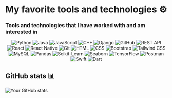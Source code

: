 # My favorite tools and technologies ⚙️

### Tools and technologies that I have worked with and am interested in

<p align="center">
  <img src="https://img.shields.io/badge/-Python-3776AB?logo=python&logoColor=white&style=for-the-badge" alt="Python">
  <img src="https://img.shields.io/badge/-Java-007396?logo=java&logoColor=white&style=for-the-badge" alt="Java">
  <img src="https://img.shields.io/badge/-JavaScript-F7DF1E?logo=javascript&logoColor=black&style=for-the-badge" alt="JavaScript">
  <img src="https://img.shields.io/badge/-C++-00599C?logo=c%2B%2B&logoColor=white&style=for-the-badge" alt="C++">
  <img src="https://img.shields.io/badge/-Django-092E20?logo=django&logoColor=white&style=for-the-badge" alt="Django">
  <img src="https://img.shields.io/badge/-GitHub-181717?logo=github&logoColor=white&style=for-the-badge" alt="GitHub">
  <img src="https://img.shields.io/badge/-REST%20API-009639?logo=api&logoColor=white&style=for-the-badge" alt="REST API">
  <img src="https://img.shields.io/badge/-React-61DAFB?logo=react&logoColor=black&style=for-the-badge" alt="React">
  <img src="https://img.shields.io/badge/-React%20Native-61DAFB?logo=react&logoColor=black&style=for-the-badge" alt="React Native">
  <img src="https://img.shields.io/badge/-Git-F05032?logo=git&logoColor=white&style=for-the-badge" alt="Git">
  <img src="https://img.shields.io/badge/-HTML-E34F26?logo=html5&logoColor=white&style=for-the-badge" alt="HTML">
  <img src="https://img.shields.io/badge/-CSS-1572B6?logo=css3&logoColor=white&style=for-the-badge" alt="CSS">
  <img src="https://img.shields.io/badge/-Bootstrap-7952B3?logo=bootstrap&logoColor=white&style=for-the-badge" alt="Bootstrap">
  <img src="https://img.shields.io/badge/-Tailwind%20CSS-06B6D4?logo=tailwindcss&logoColor=white&style=for-the-badge" alt="Tailwind CSS">
  <img src="https://img.shields.io/badge/-MySQL-4479A1?logo=mysql&logoColor=white&style=for-the-badge" alt="MySQL">
  <img src="https://img.shields.io/badge/-Pandas-150458?logo=pandas&logoColor=white&style=for-the-badge" alt="Pandas">
  <img src="https://img.shields.io/badge/-Scikit--Learn-F7931E?logo=scikit-learn&logoColor=white&style=for-the-badge" alt="Scikit-Learn">
  <img src="https://img.shields.io/badge/-Seaborn-3776AB?logo=seaborn&logoColor=white&style=for-the-badge" alt="Seaborn">
  <img src="https://img.shields.io/badge/-TensorFlow-FF6F00?logo=tensorflow&logoColor=white&style=for-the-badge" alt="TensorFlow">
  <img src="https://img.shields.io/badge/-Postman-FF6C37?logo=postman&logoColor=white&style=for-the-badge" alt="Postman">
  <img src="https://img.shields.io/badge/-Swift-FA7343?logo=swift&logoColor=white&style=for-the-badge" alt="Swift">
  <img src="https://img.shields.io/badge/-Dart-0175C2?logo=dart&logoColor=white&style=for-the-badge" alt="Dart">
</p>

## GitHub stats 📊

![Your GitHub stats](https://github-readme-stats.vercel.app/api?username=yourusername&show_icons=true&theme=radical)
